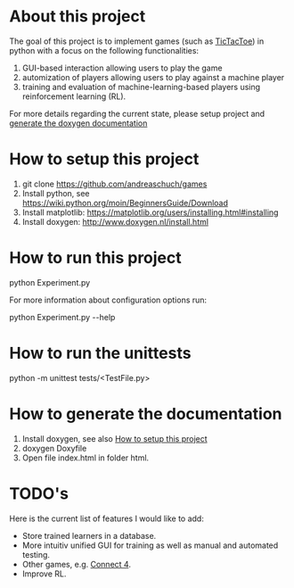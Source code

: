 # About this project
The goal of this project is to implement games (such as [TicTacToe](https://en.wikipedia.org/wiki/Tic-tac-toe)) in python with a focus on the following functionalities:
1. GUI-based interaction allowing users to play the game
2. automization of players allowing users to play against a machine player 
3. training and evaluation of machine-learning-based players using reinforcement learning (RL).

For more details regarding the current state, please setup project and [generate the doxygen documentation](#how-to-generate-the-documentation)

# How to setup this project
1. git clone https://github.com/andreaschuch/games
2. Install python, see https://wiki.python.org/moin/BeginnersGuide/Download
3. Install  matplotlib: https://matplotlib.org/users/installing.html#installing
4. Install doxygen: http://www.doxygen.nl/install.html

# How to run this project
python Experiment.py

For more information about configuration options run:

python Experiment.py --help

# How to run the unittests
python -m unittest tests/<TestFile.py>

# How to generate the documentation
1. Install doxygen, see also [How to setup this project](#how-to-setup-this-project)
2. doxygen Doxyfile
3. Open file index.html in folder html.

# TODO's
Here is the current list of features I would like to add:
- Store trained learners in a database.
- More intuitiv unified GUI for training as well as manual and automated testing.
- Other games, e.g. [Connect 4](https://en.wikipedia.org/wiki/Connect_Four).
- Improve RL.

